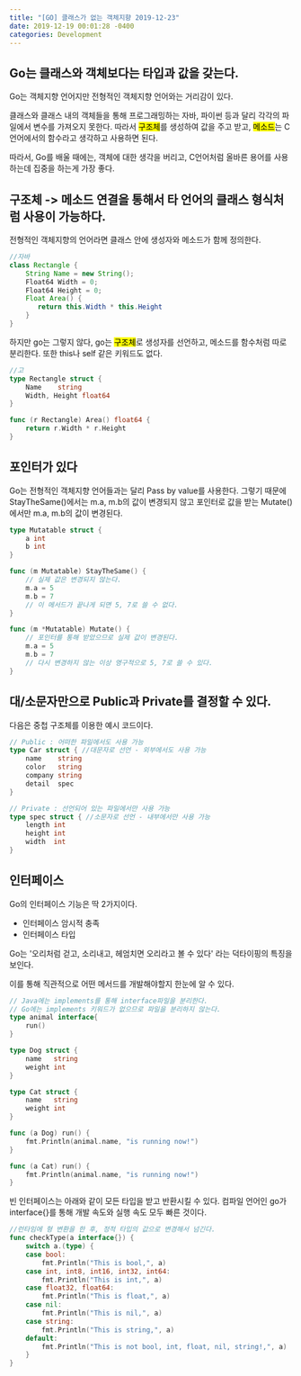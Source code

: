 ```yaml
---
title: "[GO] 클래스가 없는 객체지향 2019-12-23"
date: 2019-12-19 00:01:28 -0400
categories: Development
---
```


## Go는 클래스와 객체보다는 타입과 값을 갖는다.
Go는 객체지향 언어지만 전형적인 객체지향 언어와는 거리감이 있다.

클래스와 클래스 내의 객체들을 통해 프로그래밍하는 자바, 파이썬 등과 달리 각각의 파일에서 변수를 가져오지 못한다. 따라서 <mark>구조체</mark>를 생성하여 값을 주고 받고, <mark>메소드</mark>는 C언어에서의 함수라고 생각하고 사용하면 된다.

따라서, Go를 배울 때에는, 객체에 대한 생각을 버리고, C언어처럼 올바른 용어를 사용하는데 집중을 하는게 가장 좋다.

## 구조체 -> 메소드 연결을 통해서 타 언어의 클래스 형식처럼 사용이 가능하다. 
전형적인 객체지향의 언어라면 클래스 안에 생성자와 메소드가 함께 정의한다.

```java
//자바 
class Rectangle	{
	String Name = new String();
	Float64 Width = 0;
    Float64 Height = 0;
 	Float Area() {
       return this.Width * this.Height
	}
}
```
하지만 go는 그렇지 않다, go는 <mark>구조체</mark>로 생성자를 선언하고, 메소드를 함수처럼 따로 분리한다. 또한 this나 self 같은 키워드도 없다.

```go
//고
type Rectangle struct {
    Name    string
    Width, Height float64
}

func (r Rectangle) Area() float64 {
    return r.Width * r.Height
}
```

## 포인터가 있다
Go는 전형적인 객체지향 언어들과는 달리 Pass by value를 사용한다.
그렇기 때문에 StayTheSame()에서는 m.a, m.b의 값이 변경되지 않고 
포인터로 값을 받는 Mutate()에서만 m.a, m.b의 값이 변경된다.
```go
type Mutatable struct {
    a int
    b int
}

func (m Mutatable) StayTheSame() {
	// 실제 값은 변경되지 않는다.
    m.a = 5
	m.b = 7
	// 이 메서드가 끝나게 되면 5, 7로 쓸 수 없다.
}

func (m *Mutatable) Mutate() {
	// 포인터를 통해 받았으므로 실제 값이 변경된다.
    m.a = 5
	m.b = 7
	// 다시 변경하지 않는 이상 영구적으로 5, 7로 쓸 수 있다.
}

```

## 대/소문자만으로 Public과 Private를 결정할 수 있다.
다음은 중첩 구조체를 이용한 예시 코드이다.
```go
// Public : 어떠한 파일에서도 사용 가능 
type Car struct { //대문자로 선언 - 외부에서도 사용 가능
	name    string 
	color   string 
	company string 
	detail  spec
}

// Private : 선언되어 있는 파일에서만 사용 가능
type spec struct { //소문자로 선언 - 내부에서만 사용 가능
	length int 
	height int 
	width  int 
}
```

## 인터페이스
Go의 인터페이스 기능은 딱 2가지이다.
- 인터페이스 암시적 충족
- 인터페이스 타입

Go는 '오리처럼 걷고, 소리내고, 헤엄치면 오리라고 볼 수 있다' 라는 덕타이핑의 특징을 보인다.

이를 통해 직관적으로 어떤 메서드를 개발해야할지 한눈에 알 수 있다.
```go
// Java에는 implements를 통해 interface파일을 분리한다.
// Go에는 implements 키워드가 없으므로 파일을 분리하지 않는다.
type animal interface{
    run()
}

type Dog struct {
	name   string
	weight int
}

type Cat struct {
	name   string
	weight int
}

func (a Dog) run() {
	fmt.Println(animal.name, "is running now!")
}

func (a Cat) run() {
	fmt.Println(animal.name, "is running now!")
}
```

빈 인터페이스는 아래와 같이 모든 타입을 받고 반환시킬 수 있다. 
컴파일 언어인 go가 interface{}를 통해 개발 속도와 실행 속도 모두 빠른 것이다.
```go
//런타임에 형 변환을 한 후, 정적 타입의 값으로 변경해서 넘긴다.
func checkType(a interface{}) {
	switch a.(type) {
	case bool:
		fmt.Println("This is bool,", a)
	case int, int8, int16, int32, int64:
		fmt.Println("This is int,", a)
	case float32, float64:
		fmt.Println("This is float,", a)
	case nil:
		fmt.Println("This is nil,", a)
	case string:
		fmt.Println("This is string,", a)
	default:
		fmt.Println("This is not bool, int, float, nil, string!,", a)
	}
}
```






